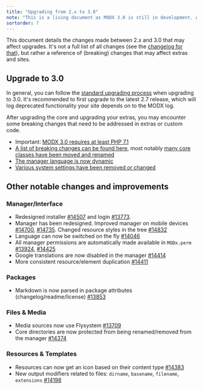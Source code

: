 ```yaml
---
title: "Upgrading from 2.x to 3.0"
note: "This is a living document as MODX 3.0 is still in development. At this time it's not yet recommended to upgrade sites to MODX 3.0 unless you're a developer looking to test, and prepare, your extras. "
sortorder: 7
---
```


This document details the changes made between 2.x and 3.0 that may affect upgrades. It's not a full list of all changes (see the [changelog for that](https://github.com/modxcms/revolution/blob/3.x/core/docs/changelog.txt)), but rather a reference of (breaking) changes that may affect extras and sites.

## Upgrade to 3.0

In general, you can follow the [standard upgrading process](getting-started/maintenance/upgrading) when upgrading to 3.0. It's recommended to first upgrade to the latest 2.7 release, which will log deprecated functionality your site depends on to the MODX log.

After upgrading the core and upgrading your extras, you may encounter some breaking changes that need to be addressed in extras or custom code.

- Important: [MODX 3.0 requires at least PHP 7.1](getting-started/maintenance/upgrading/3.0/requirements)
- [A list of breaking changes can be found here](getting-started/maintenance/upgrading/3.0/breaking-changes), most notably [many core classes have been moved and renamed](getting-started/maintenance/upgrading/3.0/class-names)
- [The manager language is now dynamic](getting-started/maintenance/upgrading/3.0/manager-language)
- [Various system settings have been removed or changed](getting-started/maintenance/upgrading/3.0/system-settings)

## Other notable changes and improvements

### Manager/Interface

- Redesigned installer [#14507](https://github.com/modxcms/revolution/pull/14507) and login [#13773](https://github.com/modxcms/revolution/pull/13773).
- Manager has been redesigned. Improved manager on mobile devices [#14700](https://github.com/modxcms/revolution/pull/14700), [#14735](https://github.com/modxcms/revolution/pull/14735). Changed resource styles in the tree [#14832](https://github.com/modxcms/revolution/pull/14832)
- Language can now be switched on the fly [#14046](https://github.com/modxcms/revolution/pull/14046)
- All manager permissions are automatically made available in `MODx.perm` [#13924](https://github.com/modxcms/revolution/pull/13924), [#14425](https://github.com/modxcms/revolution/pull/14425)
- Google translations are now disabled in the manager [#14414](https://github.com/modxcms/revolution/pull/14414)
- More consistent resource/element duplication [#14411](https://github.com/modxcms/revolution/pull/14411)

### Packages

- Markdown is now parsed in package attributes (changelog/readme/license) [#13853](https://github.com/modxcms/revolution/pull/13853)

### Files & Media

- Media sources now use Flysystem [#13709](https://github.com/modxcms/revolution/pull/13709)
- Core directories are now protected from being renamed/removed from the manager [#14374](https://github.com/modxcms/revolution/pull/14374)

### Resources & Templates

- Resources can now get an icon based on their content type [#14383](https://github.com/modxcms/revolution/pull/14383)
- New output modifiers related to files: `dirname`, `basename`, `filename`, `extensions` [#14198](https://github.com/modxcms/revolution/pull/14198)
